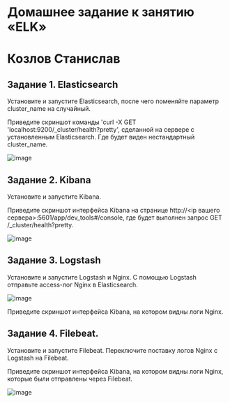 # Домашнее задание к занятию «ELK»
# Козлов Станислав

## Задание 1. Elasticsearch
Установите и запустите Elasticsearch, после чего поменяйте параметр cluster_name на случайный.

Приведите скриншот команды 'curl -X GET 'localhost:9200/_cluster/health?pretty', сделанной на сервере с установленным Elasticsearch. Где будет виден нестандартный cluster_name.

![image](https://github.com/stkv1/elk/assets/145263196/c9cc47e1-3125-48ea-9742-04601084dd5e)

## Задание 2. Kibana
Установите и запустите Kibana.

Приведите скриншот интерфейса Kibana на странице http://<ip вашего сервера>:5601/app/dev_tools#/console, где будет выполнен запрос GET /_cluster/health?pretty.

![image](https://github.com/stkv1/elk/assets/145263196/bf513004-e6e8-4ff7-b653-ebbbe053e82e)


## Задание 3. Logstash
Установите и запустите Logstash и Nginx. С помощью Logstash отправьте access-лог Nginx в Elasticsearch.

![image](https://github.com/stkv1/elk/assets/145263196/a231e4ea-62b6-4c6e-90db-7392e03d82b8)


Приведите скриншот интерфейса Kibana, на котором видны логи Nginx.

## Задание 4. Filebeat.
Установите и запустите Filebeat. Переключите поставку логов Nginx с Logstash на Filebeat.

Приведите скриншот интерфейса Kibana, на котором видны логи Nginx, которые были отправлены через Filebeat.

![image](https://github.com/stkv1/elk/assets/145263196/047f6318-ac7a-4e97-9723-572202c2a224)

